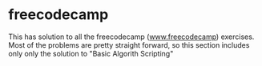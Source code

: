 # freecodecamp
This has solution to all the freecodecamp (www.freecodecamp) exercises. Most of the problems are pretty straight forward, so this section
includes only only the solution to "Basic Algorith Scripting"

